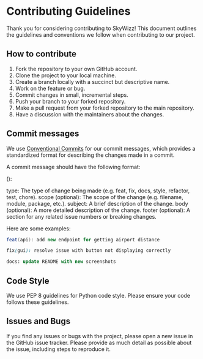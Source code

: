 # Contributing Guidelines

Thank you for considering contributing to SkyWizz! This document outlines the guidelines and conventions we follow when contributing to our project.

## How to contribute

1. Fork the repository to your own GitHub account.
2. Clone the project to your local machine.
3. Create a branch locally with a succinct but descriptive name.
4. Work on the feature or bug.
5. Commit changes in small, incremental steps.
6. Push your branch to your forked repository.
7. Make a pull request from your forked repository to the main repository.
8. Have a discussion with the maintainers about the changes.

## Commit messages

We use [Conventional Commits](https://www.conventionalcommits.org/en/v1.0.0/) for our commit messages, which provides a standardized format for describing the changes made in a commit. 

A commit message should have the following format:

<type>(<scope>): <subject>

type: The type of change being made (e.g. feat, fix, docs, style, refactor, test, chore).
scope (optional): The scope of the change (e.g. filename, module, package, etc.).
subject: A brief description of the change.
body (optional): A more detailed description of the change.
footer (optional): A section for any related issue numbers or breaking changes.

  
Here are some examples:

```csharp
feat(api): add new endpoint for getting airport distance
```
```scss
fix(gui): resolve issue with button not displaying correctly
 ```
```sql
docs: update README with new screenshots
```
 

## Code Style
  
We use PEP 8 guidelines for Python code style. Please ensure your code follows these guidelines.
  
## Issues and Bugs
  
If you find any issues or bugs with the project, please open a new issue in the GitHub issue tracker. 
Please provide as much detail as possible about the issue, including steps to reproduce it.
  
  
